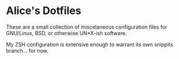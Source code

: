 # Alice's Dotfiles

These are a small collection of miscelaneous configuration files for GNU/Linux, BSD, or otherwise UN*X-ish software.

My ZSH configuration is extensive enough to warrant its own snippits branch... for now.
